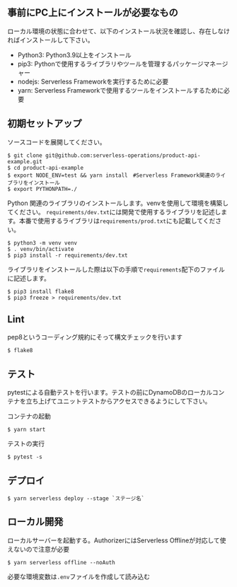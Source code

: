 ## 事前にPC上にインストールが必要なもの
ローカル環境の状態に合わせて、以下のインストール状況を確認し、存在しなければインストールして下さい。
- Python3: Python3.9以上をインストール
- pip3: Pythonで使用するライブラリやツールを管理するパッケージマネージャー
- nodejs: Serverless Frameworkを実行するために必要
- yarn: Serverless Frameworkで使用するツールをインストールするために必要

## 初期セットアップ

ソースコードを展開してください。
```
$ git clone git@github.com:serverless-operations/product-api-example.git
$ cd product-api-example
$ export NODE_ENV=test && yarn install　#Serverless Framework関連のライブラリをインストール
$ export PYTHONPATH=./
```

Python 関連のライブラリのインストールします。venvを使用して環境を構築してください。 `requirements/dev.txt`には開発で使用するライブラリを記述します。本番で使用するライブラリは`requirements/prod.txt`にも記載してください。
```
$ python3 -m venv venv
$ . venv/bin/activate
$ pip3 install -r requirements/dev.txt
```

ライブラリをインストールした際は以下の手順で`requirements`配下のファイルに記述します。
```
$ pip3 install flake8
$ pip3 freeze > requirements/dev.txt
```

## Lint

pep8というコーディング規約にそって構文チェックを行います
```
$ flake8
```

## テスト

pytestによる自動テストを行います。テストの前にDynamoDBのローカルコンテナを立ち上げてユニットテストからアクセスできるようにして下さい。

コンテナの起動
```
$ yarn start
```

テストの実行
```
$ pytest -s
```

## デプロイ

```
$ yarn serverless deploy --stage `ステージ名`
```

## ローカル開発

ローカルサーバーを起動する。AuthorizerにはServerless Offlineが対応して使えないので注意が必要
```
$ yarn serverless offline --noAuth 
```

必要な環境変数は`.env`ファイルを作成して読み込む
